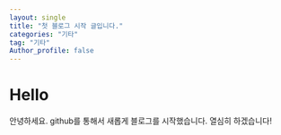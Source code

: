 ```yaml
---
layout: single
title: "첫 블로그 시작 글입니다."
categories: "기타"
tag: "기타"
Author_profile: false
---
```


# Hello
안녕하세요. github를 통해서 새롭게 블로그를 시작했습니다.
열심히 하겠습니다!
